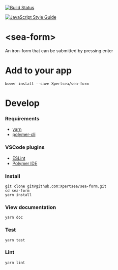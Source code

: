 [![Build Status](https://travis-ci.org/Xpertsea/sea-form.svg?branch=master)](https://travis-ci.org/Xpertsea/sea-form)

[![JavaScript Style Guide](https://cdn.rawgit.com/feross/standard/master/badge.svg)](https://github.com/feross/standard)

# \<sea-form>
An iron-form that can be submitted by pressing enter

# Add to your app
    bower install --save Xpertsea/sea-form

# Develop

### Requirements
- [yarn](https://yarnpkg.com/en/docs/install)
- [polymer-cli](https://www.polymer-project.org/2.0/docs/tools/polymer-cli)

### VSCode plugins
- [ESLint](https://marketplace.visualstudio.com/items?itemName=dbaeumer.vscode-eslint)
- [Polymer IDE](https://marketplace.visualstudio.com/items?itemName=polymer.polymer-ide)

### Install
    git clone git@github.com:Xpertsea/sea-form.git
    cd sea-form
    yarn install

### View documentation
    yarn doc

### Test
    yarn test

### Lint
    yarn lint
